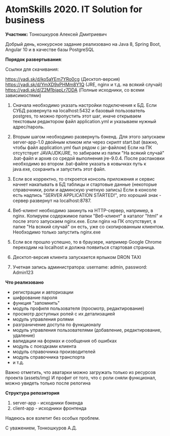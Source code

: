 # AtomSkills 2020. IT Solution for business

**Участник:** Тонкошкуров Алексей Дмитриевич

Добрый день, конкурсное задание реализовано на Java 8, Spring Boot, Angular 10 и в качестве базы PostgreSQL

**Порядок развертывания**:

Ссылки для скачивания:

https://yadi.sk/d/ko5aYEm7YRo0cg (Десктоп-версия)
https://yadi.sk/d/YmXD9xPHMm8Y1Q (JRE, nginx и т.д. на всякий случай)
https://yadi.sk/d/Z2M1bjapLr7DDA (Полные исходники, со всеми зависимостями)

1) Сначала необходимо указать настройки подключения к БД. 
Если СУБД развернута на localhost:5432 и базовый пользователь postgres, то можно пропустить этот шаг, 
иначе открываем текстовым редактором файл application.yml и указываем нужный адрес/пароль.

2) Вторым шагом необходимо развернуть бэкенд. 
Для этого запускаем server-app-1.0 двойным кликом или через скрипт start.bat (важно, чтобы файл application.yml был рядом с jar-файлом)
Если на ПК отсутствует JAVA/JDK/JRE, то забираем из папки "На всякий случай" .bat-файл и архив со средой выполнения jre-9.0.4. 
После распаковки необходимо во втором .bat-файле указать в ковычках путь к java.exe, сохранить и запустить этот файл.

3) Если все корректно, то откроется консоль приложения и сервис начнет накатывать в БД таблицы и стартовые данные (некоторые справочники, роли и админскую учетную запись)
Если в консоле есть надпись "SERVER APPLICATION STARTED!", это хороший знак - сервер развернут на localhost:8787.

4) Веб-клиент необходимо закинуть на HTTP-сервер, например, в nginx. Копируем содержимое папки "Веб-клиент" в каталог "html" и после этого запускаем nginx.exe.
Если nginx на ПК отсутствует, в папке "На всякий случай" он есть, уже со скопированным клиентом. Необходимо только запустить nginx.exe

5) Если все прошло успешно, то в браузере, например Google Chrome переходим на localhost и должна появиться стартовая страница.

6) Десктоп-версия клиента запускается ярлыком DRON TAXI

7) Учетная запись администратора: username: admin, password: Admin123

**Что реализовано**
- регистрации и авторизации
- шифрование пароля
- функция "запомнить"
- модуль профиля пользователя (просмотр, редактирование)
- просмотр доступных ролей с их детализацией
- модуль управления ролями
- разграничение доступа по функционалу
- модуль управления пользователями (добавление, редактирование, удаление)
- валидации на формах и сообщения об ошибках
- модуль с поездками клиента
- модуль справочника производителей
- модуль справочника транспорта
- и т.д.

Важно отметить, что аватарки можно загружать только из ресурсов проекта (assets/img)
И профит от того, что с роли сняли функционал, можно увидеть только после релогина

**Структура репозитория**
1. server-app - исходники бэкенда
2. client-app - исходники фронтенда

Надеюсь все взлетит без особых проблем.

С уважением, Тонкошкуров А.Д.
